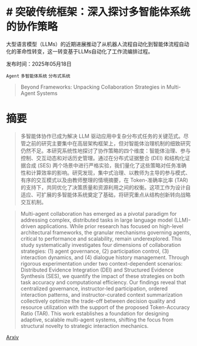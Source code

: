 # # 突破传统框架：深入探讨多智能体系统的协作策略
大型语言模型（LLMs）的近期进展推动了从机器人流程自动化到智能体流程自动化的革命性转变，这一转变基于LLMs自动化了工作流编排过程。

发布时间：2025年05月18日

`Agent` `多智能体系统` `分布式系统`

> Beyond Frameworks: Unpacking Collaboration Strategies in Multi-Agent Systems

# 摘要

> 多智能体协作已成为解决 LLM 驱动应用中复杂分布式任务的关键范式。尽管之前的研究主要集中在高层架构框架上，但对智能体治理机制的细致研究仍然不足。本研究系统性地探讨了协作策略的四个维度：智能体治理、参与控制、交互动态和对话历史管理。通过在分布式证据整合 (DEI) 和结构化证据合成 (SES) 两个场景中进行严格实验，我们量化了这些策略对任务准确性和计算效率的影响。研究发现，集中式治理、以教师为主导的参与模式、有序的交互模式以及由教师整理的情境摘要，在 Token-准确率比率 (TAR) 的支持下，共同优化了决策质量和资源利用之间的权衡。这项工作为设计自适应、可扩展的多智能体系统奠定了基础，将研究重点从结构创新转向战略交互机制。

> Multi-agent collaboration has emerged as a pivotal paradigm for addressing complex, distributed tasks in large language model (LLM)-driven applications. While prior research has focused on high-level architectural frameworks, the granular mechanisms governing agents, critical to performance and scalability, remain underexplored. This study systematically investigates four dimensions of collaboration strategies: (1) agent governance, (2) participation control, (3) interaction dynamics, and (4) dialogue history management. Through rigorous experimentation under two context-dependent scenarios: Distributed Evidence Integration (DEI) and Structured Evidence Synthesis (SES), we quantify the impact of these strategies on both task accuracy and computational efficiency. Our findings reveal that centralized governance, instructor-led participation, ordered interaction patterns, and instructor-curated context summarization collectively optimize the trade-off between decision quality and resource utilization with the support of the proposed Token-Accuracy Ratio (TAR). This work establishes a foundation for designing adaptive, scalable multi-agent systems, shifting the focus from structural novelty to strategic interaction mechanics.

[Arxiv](https://arxiv.org/abs/2505.12467)
